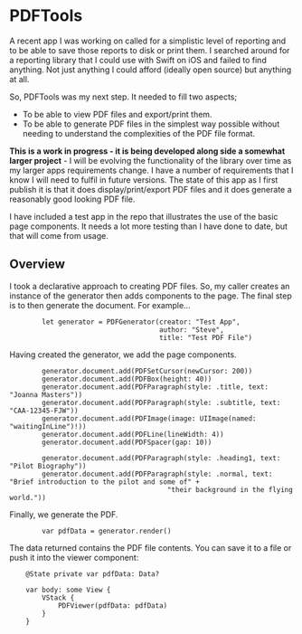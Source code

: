 # PDFTools

A recent app I was working on called for a simplistic level of reporting and to be able to save those reports
to disk or print them. I searched around for a reporting library that I could use with Swift on iOS and
failed to find anything. Not just anything I could afford (ideally open source) but anything at all.

So, PDFTools was my next step. It needed to fill two aspects;

* To be able to view PDF files and export/print them.
* To be able to generate PDF files in the simplest way possible without needing to understand
the complexities of the PDF file format.

**This is a work in progress - it is being developed along side a somewhat larger project** - I will be
evolving the functionality of the library over time as my larger apps requirements change. I have a number
of requirements that I know I will need to fulfil in future versions. The state of this app as I first publish it
is that it does display/print/export PDF files and it does generate a reasonably good looking PDF file. 

I have included a test app in the repo that illustrates the use of the basic page components. It needs a lot
more testing than I have done to date, but that will come from usage. 

## Overview

I took a declarative approach to creating PDF files. So, my caller creates an instance of the generator
then adds components to the page. The final step is to then generate the document. For example...

```
        let generator = PDFGenerator(creator: "Test App",
                                     author: "Steve",
                                     title: "Test PDF File")

```

Having created the generator, we add the page components.

```
        generator.document.add(PDFSetCursor(newCursor: 200))
        generator.document.add(PDFBox(height: 40))
        generator.document.add(PDFParagraph(style: .title, text: "Joanna Masters"))
        generator.document.add(PDFParagraph(style: .subtitle, text: "CAA-12345-FJW"))
        generator.document.add(PDFImage(image: UIImage(named: "waitingInLine")!))
        generator.document.add(PDFLine(lineWidth: 4))
        generator.document.add(PDFSpacer(gap: 10))

        generator.document.add(PDFParagraph(style: .heading1, text: "Pilot Biography"))
        generator.document.add(PDFParagraph(style: .normal, text: "Brief introduction to the pilot and some of" +
                                       "their background in the flying world."))

```

Finally, we generate the PDF.

```
        var pdfData = generator.render()
```

The data returned contains the PDF file contents. You can save it to a file or push it into the viewer component:

```
    @State private var pdfData: Data?

    var body: some View {
        VStack {
            PDFViewer(pdfData: pdfData)
        }
    }
```